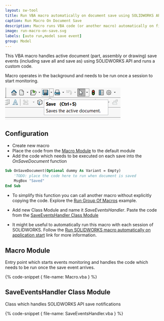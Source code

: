 ```yaml
---
layout: sw-tool
title: Run VBA macro automatically on document save using SOLIDWORKS API
caption: Run Macro On Document Save
description: Macro runs VBA code (or another macro) automatically on file save using SOLIDWORKS API
image: run-macro-on-save.svg
labels: [auto run,model save event]
group: Model
---
```

This VBA macro handles active document (part, assembly or drawing) save events (including save all and save as) using SOLIDWORKS API and runs a custom code.

Macro operates in the background and needs to be run once a session to start monitoring.

![File save command](save-command.png)

## Configuration

* Create new macro
* Place the code from the [Macro Module](#macro-module) to the default module
* Add the code which needs to be executed on each save into the *OnSaveDocument* function

~~~ vb
Sub OnSaveDocument(Optional dummy As Variant = Empty)
    'TODO: place the code here to run when document is saved
    MsgBox "Saved"
End Sub
~~~

* To simplify this function you can call another macro without explicitly copying the code. Explore the [Run Group Of Macros](/solidworks-api/application/frame/run-macros-group/) example.

* Add new Class Module and name it *SaveEventsHandler*. Paste the code from the [SaveEventsHandler Class Module](#saveeventshandler-class-module)

* It might be useful to automatically run this macro with each session of SOLIDWORKS. Follow the [Run SOLIDWORKS macro automatically on application start](solidworks-api/getting-started/macros/run-macro-on-solidworks-start/) link for more information.

## Macro Module

Entry point which starts events monitoring and handles the code which needs to be run once the save event arrives.

{% code-snippet { file-name: Macro.vba } %}

## SaveEventsHandler Class Module

Class which handles SOLIDWORKS API save notifications

{% code-snippet { file-name: SaveEventsHandler.vba } %}
